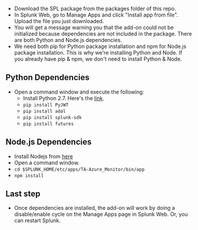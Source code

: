 * Download the SPL package from the packages folder of this repo.
* In Splunk Web, go to Manage Apps and click "Install app from file". Upload the file you just downloaded.
* You will get a message warning you that the add-on could not be initialized because dependencies are not included in the package. There are both Python and Node.js dependencies.
* We need both pip for Python package installation and npm for Node.js package installation. This is why we're installing Python and Node. If you already have pip & npm, we don't need to install Python & Node.

## Python Dependencies
* Open a command window and execute the following:
  * Install Python 2.7. Here's the [link](https://www.python.org/downloads/release/python-2712/).
  * `pip install PyJWT`  
  * `pip install adal` 
  * `pip install splunk-sdk` 
  * `pip install futures` 

## Node.js Dependencies
* Install Nodejs from [here](https://nodejs.org/en/download)  
* Open a command window.  
* `cd $SPLUNK_HOME/etc/apps/TA-Azure_Monitor/bin/app`
* `npm install`

## Last step
* Once dependencies are installed, the add-on will work by doing a disable/enable cycle on the Manage Apps page in Splunk Web. Or, you can restart Splunk.


